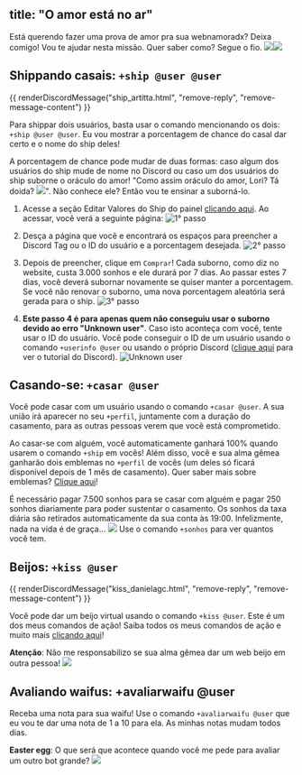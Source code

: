title: "O amor está no ar"
---
Está querendo fazer uma prova de amor pra sua webnamoradx? Deixa comigo! Vou te ajudar nesta missão. Quer saber como? Segue o fio. <img src="https://cdn.discordapp.com/emojis/728722208825802873.png?v=1" class="inline-emoji"><img src="https://cdn.discordapp.com/emojis/728722238924128257.png?v=1" class="inline-emoji">

## Shippando casais: `+ship @user @user`
{{ renderDiscordMessage("ship_artitta.html", "remove-reply", "remove-message-content") }}

Para shippar dois usuários, basta usar o comando mencionando os dois: `+ship @user @user`. Eu vou mostrar a porcentagem de chance do casal dar certo e o nome do ship deles! 

A porcentagem de chance pode mudar de duas formas: caso algum dos usuários do ship mude de nome no Discord ou caso um dos usuários do ship suborne o oráculo do amor! "Como assim oráculo do amor, Lori? Tá doida? <img src="https://cdn.discordapp.com/emojis/592037845229633572.png?v=1" class="inline-emoji">". Não conhece ele? Então vou te ensinar a suborná-lo.

1. Acesse a seção Editar Valores do Ship do painel [clicando aqui](/user/@me/dashboard/ship-effects). Ao acessar, você verá a seguinte página:
![1° passo](https://cdn.discordapp.com/attachments/358774895850815488/798989321403236383/unknown.png)

2. Desça a página que você e encontrará os espaços para preencher a Discord Tag ou o ID do usuário e a porcentagem desejada.
![2° passo](https://cdn.discordapp.com/attachments/358774895850815488/798993670492782652/unknown.png)

3. Depois de preencher, clique em `Comprar`! Cada suborno, como diz no website, custa 3.000 sonhos e ele durará por 7 dias. Ao passar estes 7 dias, você deverá subornar novamente se quiser manter a porcentagem. Se você não renovar o suborno, uma nova porcentagem aleatória será gerada para o ship.
![3° passo](https://cdn.discordapp.com/attachments/358774895850815488/798994094469677086/unknown.png)

4. **Este passo 4 é para apenas quem não conseguiu usar o suborno devido ao erro "Unknown user"**. Caso isto aconteça com você, tente usar o ID do usuário. Você pode conseguir o ID de um usuário usando o comando `+userinfo @user` ou usando o próprio Discord ([clique aqui](https://support.discord.com/hc/pt-br/articles/206346498-Onde-posso-encontrar-minhas-IDs-de-Usu%C3%A1rio-Servidor-Mensagem-) para ver o tutorial do Discord).
![Unknown user](https://cdn.discordapp.com/attachments/358774895850815488/798989635128131625/unknown.png)

## Casando-se: `+casar @user`
Você pode casar com um usuário usando o comando `+casar @user`. A sua união irá aparecer no seu `+perfil`, juntamente com a duração do casamento, para as outras pessoas verem que você está comprometido.

Ao casar-se com alguém, você automaticamente ganhará 100% quando usarem o comando `+ship` em vocês! Além disso, você e sua alma gêmea ganharão dois emblemas no `+perfil` de vocês (um deles só ficará disponível depois de 1 mês de casamento). Quer saber mais sobre emblemas? [Clique aqui](/extras/faq-loritta/profile-badges-meanings)!

É necessário pagar 7.500 sonhos para se casar com alguém e pagar 250 sonhos diariamente para poder sustentar o casamento. Os sonhos da taxa diária são retirados automaticamente da sua conta às 19:00. Infelizmente, nada na vida é de graça... <img src="https://cdn.discordapp.com/emojis/626942886251855872.png?v=1" class="inline-emoji"> Use o comando `+sonhos` para ver quantos você tem.

## Beijos: `+kiss @user`
{{ renderDiscordMessage("kiss_danielagc.html", "remove-reply", "remove-message-content") }}

Você pode dar um beijo virtual usando o comando `+kiss @user`. Este é um dos meus comandos de ação! Saiba todos os meus comandos de ação e muito mais [clicando aqui](/commands)!

**Atenção**: Não me responsabilizo se sua alma gêmea dar um web beijo em outra pessoa! <img src="https://cdn.discordapp.com/emojis/732706868224327702.png?v=1" class="inline-emoji">

## Avaliando waifus: +avaliarwaifu @user
Receba uma nota para sua waifu! Use o comando `+avaliarwaifu @user` que eu vou te dar uma nota de 1 a 10 para ela. As minhas notas mudam todos dias.

**Easter egg**: O que será que acontece quando você me pede para avaliar um outro bot grande? <img src="https://cdn.discordapp.com/emojis/515329403140702228.gif?v=1" class="inline-emoji">
